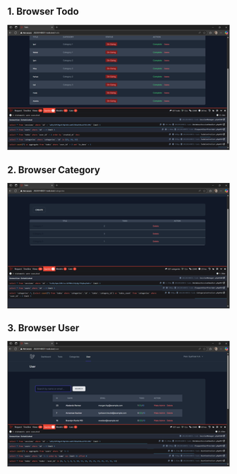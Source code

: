 ## 1. Browser Todo
![alt text](<Scrennshoot/Tugas9/Browser Todo.png>)

## 2. Browser Category
![alt text](<Scrennshoot/Tugas9/Browser Category.png>)

## 3. Browser User
![alt text](<Scrennshoot/Tugas9/Browser User.png>)